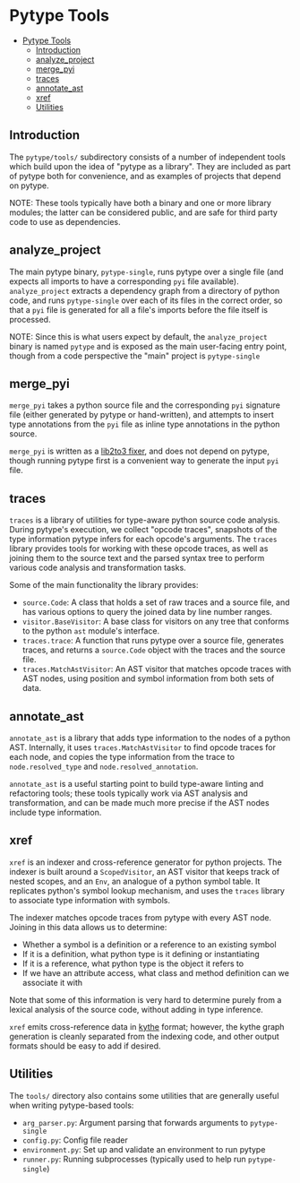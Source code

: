 # Pytype Tools

<!--*
freshness: { owner: 'mdemello' reviewed: '2021-11-29' }
*-->

<!--ts-->
   * [Pytype Tools](#pytype-tools)
      * [Introduction](#introduction)
      * [analyze_project](#analyze_project)
      * [merge_pyi](#merge_pyi)
      * [traces](#traces)
      * [annotate_ast](#annotate_ast)
      * [xref](#xref)
      * [Utilities](#utilities)

<!-- Added by: mdemello, at: 2021-11-29T20:55-08:00 -->

<!--te-->

## Introduction

The `pytype/tools/` subdirectory consists of a number of independent tools which
build upon the idea of "pytype as a library". They are included as part of
pytype both for convenience, and as examples of projects that depend on pytype.

NOTE: These tools typically have both a binary and one or more library modules;
the latter can be considered public, and are safe for third party code to use as
dependencies.

## analyze\_project

The main pytype binary, `pytype-single`, runs pytype over a single file (and
expects all imports to have a corresponding `pyi` file available).
`analyze_project` extracts a dependency graph from a directory of python code,
and runs `pytype-single` over each of its files in the correct order, so that a
`pyi` file is generated for all a file's imports before the file itself is
processed.

NOTE: Since this is what users expect by default, the `analyze_project` binary is
named `pytype` and is exposed as the main user-facing entry point, though from a
code perspective the "main" project is `pytype-single`

## merge\_pyi

`merge_pyi` takes a python source file and the corresponding `pyi` signature
file (either generated by pytype or hand-written), and attempts to insert type
annotations from the `pyi` file as inline type annotations in the python source.

`merge_pyi` is written as a [lib2to3 fixer][lib2to3], and does not depend on
pytype, though running pytype first is a convenient way to generate the input
`pyi` file.

## traces

`traces` is a library of utilities for type-aware python source code analysis.
During pytype's execution, we collect "opcode traces", snapshots of the type
information pytype infers for each opcode's arguments. The `traces` library
provides tools for working with these opcode traces, as well as joining them to
the source text and the parsed syntax tree to perform various code analysis and
transformation tasks.

Some of the main functionality the library provides:

* `source.Code`: A class that holds a set of raw traces and a source file, and
  has various options to query the joined data by line number ranges.
* `visitor.BaseVisitor`: A base class for visitors on any tree that conforms to
  the python `ast` module's interface.
* `traces.trace`: A function that runs pytype over a source file, generates
  traces, and returns a `source.Code` object with the traces and the source
  file.
* `traces.MatchAstVisitor`: An AST visitor that matches opcode traces with AST
  nodes, using position and symbol information from both sets of data.

## annotate\_ast

`annotate_ast` is a library that adds type information to the nodes of a python
AST. Internally, it uses `traces.MatchAstVisitor` to find opcode traces for each
node, and copies the type information from the trace to `node.resolved_type` and
`node.resolved_annotation`.

`annotate_ast` is a useful starting point to build type-aware linting and
refactoring tools; these tools typically work via AST analysis and
transformation, and can be made much more precise if the AST nodes include type
information.

## xref

`xref` is an indexer and cross-reference generator for python projects. The
indexer is built around a `ScopedVisitor`, an AST visitor that keeps track of
nested scopes, and an `Env`, an analogue of a python symbol table. It replicates
python's symbol lookup mechanism, and uses the `traces` library to associate
type information with symbols.

The indexer matches opcode traces from pytype with every AST node. Joining in
this data allows us to determine:

* Whether a symbol is a definition or a reference to an existing symbol
* If it is a definition, what python type is it defining or instantiating
* If it is a reference, what python type is the object it refers to
* If we have an attribute access, what class and method definition can we
  associate it with

Note that some of this information is very hard to determine purely from a
lexical analysis of the source code, without adding in type inference.

`xref` emits cross-reference data in [kythe][kythe] format; however,
the kythe graph generation is cleanly separated from the indexing code, and
other output formats should be easy to add if desired.

## Utilities

The `tools/` directory also contains some utilities that are generally useful
when writing pytype-based tools:

* `arg_parser.py`: Argument parsing that forwards arguments to `pytype-single`
* `config.py`: Config file reader
* `environment.py`: Set up and validate an environment to run pytype
* `runner.py`: Running subprocesses (typically used to help run `pytype-single`)

[lib2to3]: https://docs.python.org/3/library/2to3.html#module-lib2to3
[kythe]: https://kythe.io/
